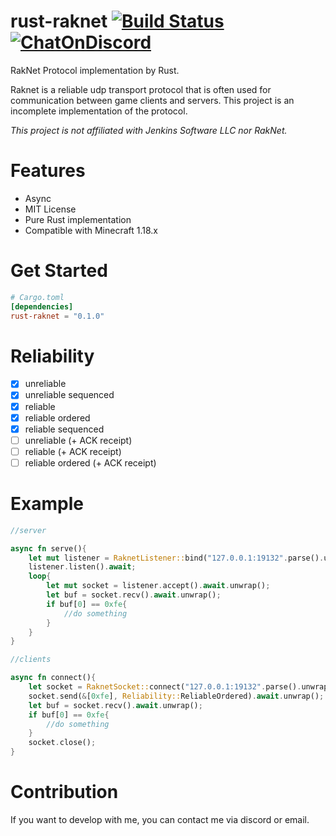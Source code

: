# rust-raknet [![Build Status](https://img.shields.io/github/workflow/status/b23r0/rust-raknet/Rust)](https://github.com/b23r0/rust-raknet/actions/workflows/rust.yml) [![ChatOnDiscord](https://img.shields.io/badge/chat-on%20discord-blue)](https://discord.gg/ZKtYMvDFN4)
RakNet Protocol implementation by Rust.

Raknet is a reliable udp transport protocol that is often used for communication between game clients and servers. This project is an incomplete implementation of the protocol.

_This project is not affiliated with Jenkins Software LLC nor RakNet._

# Features

* Async
* MIT License
* Pure Rust implementation
* Compatible with Minecraft 1.18.x

# Get Started

```toml
# Cargo.toml
[dependencies]
rust-raknet = "0.1.0"
```

# Reliability

- [x] unreliable
- [x] unreliable sequenced
- [x] reliable
- [x] reliable ordered
- [x] reliable sequenced
- [ ] unreliable (+ ACK receipt)
- [ ] reliable (+ ACK receipt)
- [ ] reliable ordered (+ ACK receipt)

# Example

```rs
//server

async fn serve(){
    let mut listener = RaknetListener::bind("127.0.0.1:19132".parse().unwrap()).await.unwrap();
    listener.listen().await;
    loop{
        let mut socket = listener.accept().await.unwrap();
        let buf = socket.recv().await.unwrap();
        if buf[0] == 0xfe{
            //do something
        }
    }
}

```

```rs
//clients

async fn connect(){
    let socket = RaknetSocket::connect("127.0.0.1:19132".parse().unwrap()).await.unwrap();
    socket.send(&[0xfe], Reliability::ReliableOrdered).await.unwrap();
    let buf = socket.recv().await.unwrap();
    if buf[0] == 0xfe{
        //do something
    }
    socket.close();
}
```

# Contribution

If you want to develop with me, you can contact me via discord or email.
